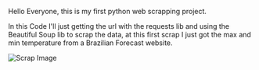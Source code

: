 Hello Everyone, this is my first python web scrapping project.

In this Code I'll just getting the url with the requests lib and using the Beautiful Soup lib to scrap the data, at this
first scrap I just got the max and min temperature from a Brazilian Forecast website.

![Scrap Image]()